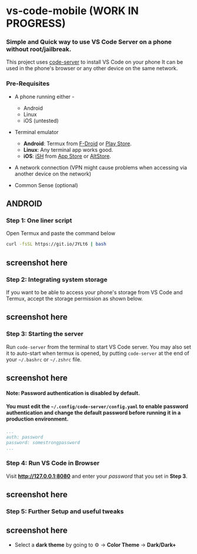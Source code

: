 # vs-code-mobile (WORK IN PROGRESS)

### Simple and Quick way to use VS Code Server on a phone without root/jailbreak.

This project uses [code-server](https://github.com/cdr/code-server/) to install VS Code on your phone
It can be used in the phone's browser or any other device on the same network.  

### Pre-Requisites

- A phone running either - 
  - Android
  - Linux
  - iOS (untested)

- Terminal emulator 
  - **Android**: Termux from [F-Droid](https://f-droid.org/en/packages/com.termux/) or [Play Store](https://play.google.com/store/apps/details?id=com.termux).
  - **Linux**: Any terminal app works good.
  - **iOS**: [iSH](https://ish.app) from [App Store](https://apps.apple.com/us/app/ish-shell/id1436902243) or [AltStore](https://ish.app/altstore).

- A network connection (VPN might cause problems when accessing via another device on the network)
- Common Sense (optional)

## ANDROID

### Step 1: One liner script

Open Termux and paste the command below

```bash
curl -fsSL https://git.io/JYLt6 | bash
```

## screenshot here

### Step 2: Integrating system storage

If you want to be able to access your phone's storage from VS Code and Termux, accept the storage permission as shown below.

## screenshot here

### Step 3: Starting the server

Run `code-server` from the terminal to start VS Code server. You may also set it to auto-start when termux is opened, by putting `code-server` at the end of your `~/.bashrc` or `~/.zshrc` file.

## screenshot here

#### Note: Password authentication is disabled by default. 
#### You must edit the `~/.config/code-server/config.yaml` to enable password authentication and change the default password before running it in a production environment.

```yaml
...
auth: password
password: somestrongpassword 
...
```

### Step 4: Run VS Code in Browser

Visit **http://127.0.0.1:8080** and enter your _password_ that you set in **Step 3**.

## screenshot here

### Step 5: Further Setup and useful tweaks

## screenshot here

 - Select a **dark theme** by going to  ⚙️  -> **Color Theme** -> **Dark/Dark+**

